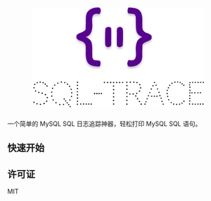 <h1 align="center">
  <img src="logo.png" alt="sql-trace">
  <br>
</h1>

一个简单的 MySQL SQL 日志追踪神器，轻松打印 MySQL SQL 语句。
## 快速开始

## 许可证
MIT

